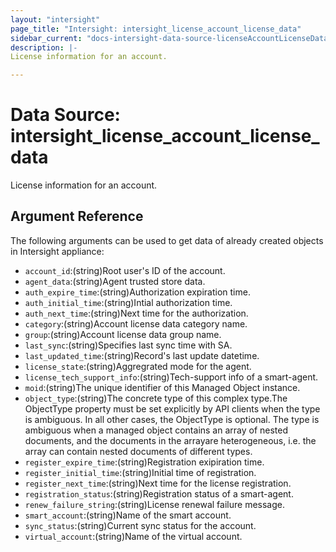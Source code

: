 ```yaml
---
layout: "intersight"
page_title: "Intersight: intersight_license_account_license_data"
sidebar_current: "docs-intersight-data-source-licenseAccountLicenseData"
description: |-
License information for an account.

---
```


# Data Source: intersight_license_account_license_data
License information for an account.

## Argument Reference
The following arguments can be used to get data of already created objects in Intersight appliance:
* `account_id`:(string)Root user's ID of the account.
* `agent_data`:(string)Agent trusted store data.
* `auth_expire_time`:(string)Authorization expiration time.
* `auth_initial_time`:(string)Intial authorization time.
* `auth_next_time`:(string)Next time for the authorization.
* `category`:(string)Account license data category name.
* `group`:(string)Account license data group name.
* `last_sync`:(string)Specifies last sync time with SA.
* `last_updated_time`:(string)Record's last update datetime.
* `license_state`:(string)Aggregrated mode for the agent.
* `license_tech_support_info`:(string)Tech-support info of a smart-agent.
* `moid`:(string)The unique identifier of this Managed Object instance.
* `object_type`:(string)The concrete type of this complex type.The ObjectType property must be set explicitly by API clients when the type is ambiguous. In all other cases, the ObjectType is optional. The type is ambiguous when a managed object contains an array of nested documents, and the documents in the arrayare heterogeneous, i.e. the array can contain nested documents of different types.
* `register_expire_time`:(string)Registration exipiration time.
* `register_initial_time`:(string)Initial time of registration.
* `register_next_time`:(string)Next time for the license registration.
* `registration_status`:(string)Registration status of a smart-agent.
* `renew_failure_string`:(string)License renewal failure message.
* `smart_account`:(string)Name of the smart account.
* `sync_status`:(string)Current sync status for the account.
* `virtual_account`:(string)Name of the virtual account.
